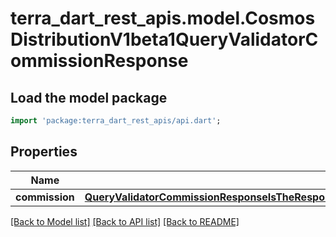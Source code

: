 # terra_dart_rest_apis.model.CosmosDistributionV1beta1QueryValidatorCommissionResponse

## Load the model package
```dart
import 'package:terra_dart_rest_apis/api.dart';
```

## Properties
Name | Type | Description | Notes
------------ | ------------- | ------------- | -------------
**commission** | [**QueryValidatorCommissionResponseIsTheResponseTypeForTheQueryValidatorCommissionRPCMethodCommission**](QueryValidatorCommissionResponseIsTheResponseTypeForTheQueryValidatorCommissionRPCMethodCommission.md) |  | [optional] 

[[Back to Model list]](../README.md#documentation-for-models) [[Back to API list]](../README.md#documentation-for-api-endpoints) [[Back to README]](../README.md)


